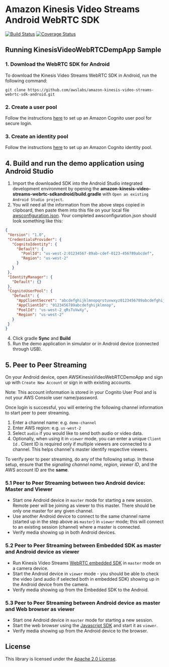 # Amazon Kinesis Video Streams Android WebRTC SDK
[![Build Status](https://travis-ci.org/awslabs/amazon-kinesis-video-streams-webrtc-sdk-android.svg?branch=master)](https://travis-ci.org/awslabs/amazon-kinesis-video-streams-webrtc-sdk-android)
[![Coverage Status](https://codecov.io/gh/awslabs/amazon-kinesis-video-streams-webrtc-sdk-android/branch/master/graph/badge.svg)](https://codecov.io/gh/awslabs/amazon-kinesis-video-streams-webrtc-sdk-android)

## Running KinesisVideoWebRTCDempApp Sample

### 1. Download the WebRTC SDK for Android

 To download the Kinesis Video Streams WebRTC SDK in Android, run the following command:

 `git clone https://github.com/awslabs/amazon-kinesis-video-streams-webrtc-sdk-android.git`


### 2. Create a user pool

 Follow the instructions [here](https://docs.aws.amazon.com/kinesisvideostreams/latest/dg/producersdk-android-prerequisites.html#set-up-user-pool) to set up an Amazon Cognito user pool for secure login.

### 3. Create an identity pool

 Follow the instructions [here](https://docs.aws.amazon.com/kinesisvideostreams/latest/dg/producersdk-android-prerequisites.html#set-up-identity-pool) to set up an Amazon Cognito identity pool.

## 4. Build and run the demo application using Android Studio

 1.  Import the downloaded SDK into the Android Studio integrated development environment by opening the **amazon-kinesis-video-streams-webrtc-sdkandroid/build.gradle** with `Open an existing Android Studio project`.
 2.  You will need all the information from the above steps copied in clipboard, then paste them into this file on your local file [awsconfiguration.json](app/src/main/res/raw/awsconfiguration.json). Your completed awsconfiguration.json should look something like this:
 ```json
 {
  "Version": "1.0",
  "CredentialsProvider": {
    "CognitoIdentity": {
      "Default": {
        "PoolId": "us-west-2:01234567-89ab-cdef-0123-456789abcdef",
        "Region": "us-west-2"
      }
    }
  },
  "IdentityManager": {
    "Default": {}
  },
  "CognitoUserPool": {
    "Default": {
      "AppClientSecret": "abcdefghijklmnopqrstuvwxyz0123456789abcdefghijklmno",
      "AppClientId": "0123456789abcdefghijklmnop",
      "PoolId": "us-west-2_qRsTuVwXy",
      "Region": "us-west-2"
    }
  }
}
 ```
 4.  Click gradle __Sync__ and __Build__
 5.  Run the demo application in simulator or in Android device (connected through USB).


## 5. Peer to Peer Streaming

  On your Android device, open AWSKinesisVideoWebRTCDemoApp and sign up with `Create New Account` or sign in with existing accounts.

Note: This account information is stored in your Cognito User Pool and is not your AWS Console user name/password.

Once login is successful, you will entering the following channel information to start peer to peer streaming.

  1. Enter a channel name: e.g. `demo-channel`
  2. Enter AWS region: e.g. `us-west-2`
  3. Select `audio` if you would like to send both audio or video data.
  4. Optionally, when using it in `viewer` mode, you can enter a unique `Client Id` . Client ID is required only if multiple viewers are connected to a channel. This helps channel's master identify respective viewers.

 To verify peer to peer streaming, do any of the following setup. In these setup, ensure that  the _signaling channel name_, _region_, _viewer ID_,  and the AWS account ID are the __same__.

  ### 5.1 Peer to Peer Streaming between two Android device: Master and Viewer

 *  Start one Android device in `master` mode for starting a new session. Remote peer will be joining as viewer to this master. There should be only one master for any given channel.
 *  Use another Android device to connect to the same channel name (started up in the step above as `master`)  in `viewer` mode; this will connect to an existing session (channel) where a master is connected.
  * Verify media showing up in both Android devices.

   ### 5.2 Peer to Peer Streaming between Embedded SDK as master and Android device as viewer

  * Run Kinesis Video Streams [WebRTC embedded SDK](https://github.com/awslabs/amazon-kinesis-video-streams-webrtc-sdk-c/tree/master/samples) in `master` mode on a camera device.
  * Start the Android device in `viewer` mode - you should be able to check the video (and audio if selected both in embedded SDK) showing up in the Android device from the camera.
  * Verify media showing up from the Embedded SDK to the Android.

  ### 5.3 Peer to Peer Streaming between Android device as master and Web browser as viewer

  * Start one Android device in `master` mode for starting a new session.
  * Start the web browser using the [Javascript SDK](https://github.com/awslabs/amazon-kinesis-video-streams-webrtc-sdk-js) and start it as `viewer`.
  * Verify media showing up from the Android device to the browser.

## License

This library is licensed under the [Apache 2.0 License](https://github.com/awslabs/amazon-kinesis-video-streams-webrtc-sdk-android/blob/master/LICENSE).
